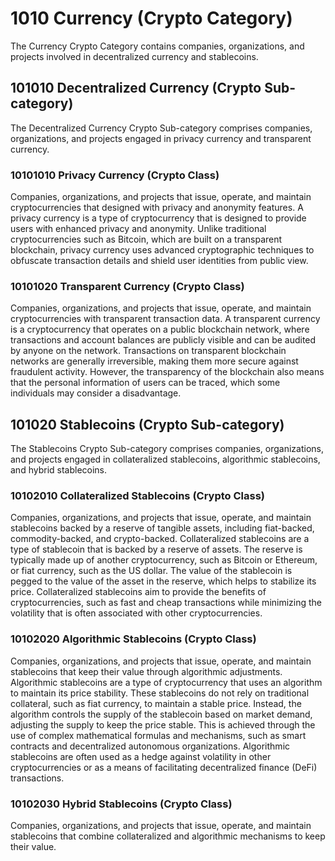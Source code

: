 # 1010 Currency (Crypto Category)

The Currency Crypto Category contains companies, organizations, and projects involved in decentralized currency and stablecoins.



## 101010 Decentralized Currency (Crypto Sub-category)

The Decentralized Currency Crypto Sub-category comprises companies, organizations, and projects engaged in privacy currency and transparent currency.

### 10101010 Privacy Currency (Crypto Class)

Companies, organizations, and projects that issue, operate, and maintain cryptocurrencies that designed with privacy and anonymity features. A privacy currency is a type of cryptocurrency that is designed to provide users with enhanced privacy and anonymity. Unlike traditional cryptocurrencies such as Bitcoin, which are built on a transparent blockchain, privacy currency uses advanced cryptographic techniques to obfuscate transaction details and shield user identities from public view.

### 10101020 Transparent Currency (Crypto Class)

Companies, organizations, and projects that issue, operate, and maintain cryptocurrencies with transparent transaction data. A transparent currency is a cryptocurrency that operates on a public blockchain network, where transactions and account balances are publicly visible and can be audited by anyone on the network. Transactions on transparent blockchain networks are generally irreversible, making them more secure against fraudulent activity. However, the transparency of the blockchain also means that the personal information of users can be traced, which some individuals may consider a disadvantage.





## 101020 Stablecoins (Crypto Sub-category)

The Stablecoins Crypto Sub-category comprises companies, organizations, and projects engaged in collateralized stablecoins, algorithmic stablecoins, and hybrid stablecoins.

### 10102010 Collateralized Stablecoins (Crypto Class)

Companies, organizations, and projects that issue, operate, and maintain stablecoins backed by a reserve of tangible assets, including fiat-backed, commodity-backed, and crypto-backed. Collateralized stablecoins are a type of stablecoin that is backed by a reserve of assets. The reserve is typically made up of another cryptocurrency, such as Bitcoin or Ethereum, or fiat currency, such as the US dollar. The value of the stablecoin is pegged to the value of the asset in the reserve, which helps to stabilize its price. Collateralized stablecoins aim to provide the benefits of cryptocurrencies, such as fast and cheap transactions while minimizing the volatility that is often associated with other cryptocurrencies.

### 10102020 Algorithmic Stablecoins (Crypto Class)

Companies, organizations, and projects that issue, operate, and maintain stablecoins that keep their value through algorithmic adjustments. Algorithmic stablecoins are a type of cryptocurrency that uses an algorithm to maintain its price stability. These stablecoins do not rely on traditional collateral, such as fiat currency, to maintain a stable price. Instead, the algorithm controls the supply of the stablecoin based on market demand, adjusting the supply to keep the price stable. This is achieved through the use of complex mathematical formulas and mechanisms, such as smart contracts and decentralized autonomous organizations. Algorithmic stablecoins are often used as a hedge against volatility in other cryptocurrencies or as a means of facilitating decentralized finance (DeFi) transactions.&#x20;

### 10102030 Hybrid Stablecoins (Crypto Class)

Companies, organizations, and projects that issue, operate, and maintain stablecoins that combine collateralized and algorithmic mechanisms to keep their value.
